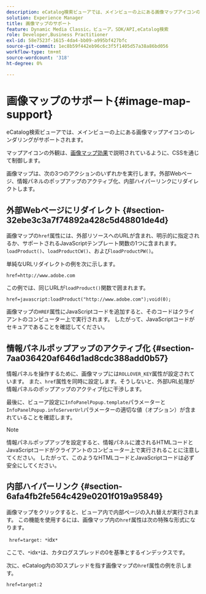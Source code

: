 ```yaml
---
description: eCatalog検索ビューアでは、メインビューの上にある画像マップアイコンのレンダリングがサポートされます。
solution: Experience Manager
title: 画像マップのサポート
feature: Dynamic Media Classic，ビューア，SDK/API,eCatalog検索
role: Developer,Business Practitioner
exl-id: 58e7523f-1615-4da4-bb09-a995bf427bfc
source-git-commit: 1ec8b59f442eb96c6c3f5f1405d57a38a86bd056
workflow-type: tm+mt
source-wordcount: '318'
ht-degree: 0%

---
```


# 画像マップのサポート{#image-map-support}

eCatalog検索ビューアでは、メインビューの上にある画像マップアイコンのレンダリングがサポートされます。

マップアイコンの外観は、[画像マップ効果](../../c-html5-s7-aem-asset-viewers/c-html5-20-ecatalog-viewer-about/c-html5-20-ecatalog-viewer-customizingviewer/r-html5-ecatalog-viewer-20-customize-imagemapeffect.md#reference-261df27d1ed145c882b26b88e33a0289)で説明されているように、CSSを通じて制御します。

画像マップは、次の3つのアクションのいずれかを実行します。外部Webページ、情報パネルのポップアップのアクティブ化、内部ハイパーリンクにリダイレクトします。

## 外部Webページにリダイレクト {#section-32ebe3c3a7f74892a428c5d48801de4d}

画像マップの`href`属性には、外部リソースへのURLが含まれ、明示的に指定されるか、サポートされるJavaScriptテンプレート関数の1つに含まれます。`loadProduct()`、`loadProductCW()`、および`loadProductPW()`。

単純なURLリダイレクトの例を次に示します。

`href=http://www.adobe.com`

この例では、同じURLが`loadProduct()`関数で囲まれます。

`href=javascript:loadProduct("http://www.adobe.com");void(0);`

画像マップの`HREF`属性にJavaScriptコードを追加すると、そのコードはクライアントのコンピューター上で実行されます。 したがって、JavaScriptコードがセキュアであることを確認してください。

## 情報パネルポップアップのアクティブ化 {#section-7aa036420af646d1ad8cdc388add0b57}

情報パネルを操作するために、画像マップには`ROLLOVER_KEY`属性が設定されています。 また、`href`属性を同時に設定します。そうしないと、外部URL処理が情報パネルのポップアップのアクティブ化に干渉します。

最後に、ビューア設定に`InfoPanelPopup.template`パラメーターと`InfoPanelPopup.infoServerUrl`パラメーターの適切な値（オプション）が含まれていることを確認します。

>[!NOTE]
>
>情報パネルポップアップを設定すると、情報パネルに渡されるHTMLコードとJavaScriptコードがクライアントのコンピューター上で実行されることに注意してください。 したがって、このようなHTMLコードとJavaScriptコードは必ず安全にしてください。

## 内部ハイパーリンク {#section-6afa4fb2fe564c429e0201f019a95849}

画像マップをクリックすると、ビューア内で内部ページの入れ替えが実行されます。 この機能を使用するには、画像マップ内の`href`属性は次の特殊な形式になります。

` href=target: *`idx`*`

ここで、`*`idx`*`は、カタログスプレッドの0を基準とするインデックスです。

次に、eCatalog内の3Dスプレッドを指す画像マップの`href`属性の例を示します。

`href=target:2`
